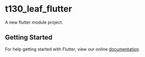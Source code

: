 # t130_leaf_flutter

A new flutter module project.

## Getting Started

For help getting started with Flutter, view our online
[documentation](https://flutter.dev/).
